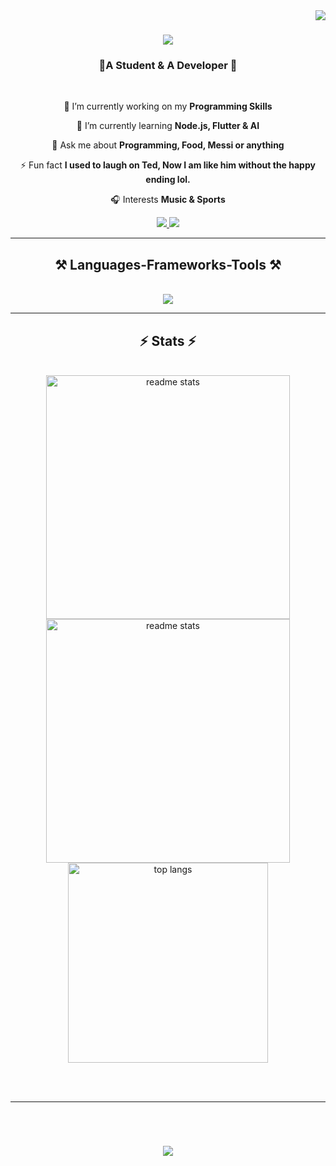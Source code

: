 <img align="right" src = 'https://komarev.com/ghpvc/?username=Manraj29&label=Profile%20views&color=0e75b6&style=flat' />

<h1 align="center">
    <img src="https://readme-typing-svg.herokuapp.com/?font=Righteous&size=35&center=true&vCenter=true&width=500&height=70&duration=4000&lines=Hi+There!+👋;+I'm+Manraj+Singh+Virdi!;" />
</h1>
<h3 align="center"> 🤝A Student & A Developer 🤌</h3>

<br/>

<div align="center">

 🔭 I’m currently working on my **Programming Skills**
 
🌱 I’m currently learning **Node.js, Flutter & AI**

💬 Ask me about **Programming, Food, Messi or anything**

⚡ Fun fact **I used to laugh on Ted, Now I am like him without the happy ending lol.**

🎧 Interests **Music & Sports**

<!--📬 We can connect [here](https://www.linkedin.com/in/manrajsinghvirdi/) -->

 </div>

 <div align="center"> 
  <a href="mailto:virdimanajsingh9@gmail.com">
    <img src="https://img.shields.io/badge/Gmail-333333?style=for-the-badge&logo=gmail&logoColor=red" />
  </a>
  
  <a href="https://www.linkedin.com/in/manrajsinghvirdi" target="_blank">
    <img src="https://img.shields.io/badge/LinkedIn-0077B5?style=for-the-badge&logo=linkedin&logoColor=white" target="_blank" />
  </a>
<!--   <a href="https://salesp07.github.io" target="_blank">
     <img src="https://img.shields.io/badge/Portfolio-FF5722?style=for-the-badge&logo=todoist&logoColor=white" target="_blank" /> <!-- sqlite, safari, google-chrome are other good icon options 
  </a> -->
</div>

 <hr/>
<h2 align="center">⚒️ Languages-Frameworks-Tools ⚒️</h2>
<br/>
<div align="center">
    <img src="https://skillicons.dev/icons?i=react,html,css,javascript,bootstrap,tailwind,vite,php,nodejs,flutter,python,express,dotnet,c,cpp,java,mysql,postgres,vscode,github,gmail,git,discord,notion&perline=6" /><br>
</div>
<hr/>

<h2 align="center">⚡ Stats ⚡</h2>
<br>
<div align=center>
  <img width=390 src="https://github-readme-streak-stats-salesp07.vercel.app?user=Manraj29&theme=transparent&hide_border=true&border_radius=4.6&mode=weekly"  alt="readme stats"/>
  <img width=390 src="https://github-readme-stats.vercel.app/api?username=Manraj29&show_icons=true&bg_color=00000000&hide_border=true" alt="readme stats" />
  <br/>
  <img width=320 align="center" src="https://github-readme-stats.vercel.app/api/top-langs/?username=Manraj29&layout=donut&theme=transparent&hide_border=true" alt="top langs" />
</div>

<br/><br/>
<hr/>

<br/>

<div align="center">
<h1 align="center">
    <img src="https://readme-typing-svg.herokuapp.com/?font=Righteous&size=35&center=true&vCenter=true&width=500&height=70&duration=4000&lines=Thanks+for+the+View🙋🏻‍♂️!;+Take+Care🤝" />
</h1>
</div>
